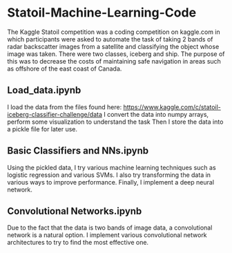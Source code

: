 # Statoil-Machine-Learning-Code
The Kaggle Statoil competition was a coding competition on kaggle.com in which participants were asked to automate the task of taking 2 bands of radar backscatter images from a satellite and classifying the object whose image was taken. There were two classes, iceberg and ship. The purpose of this was to decrease the costs of maintaining safe navigation in areas such as offshore of the east coast of Canada.

## Load_data.ipynb
I load the data from the files found here: https://www.kaggle.com/c/statoil-iceberg-classifier-challenge/data
I convert the data into numpy arrays, perform some visualization to understand the task
Then I store the data into a pickle file for later use.

## Basic Classifiers and NNs.ipynb
Using the pickled data, I try various machine learning techniques such as logistic regression and various SVMs. I also try transforming the data in various ways to improve performance. Finally, I implement a deep neural network.

## Convolutional Networks.ipynb
Due to the fact that the data is two bands of image data, a convolutional network is a natural option. I implement various convolutional network architectures to try to find the most effective one.
